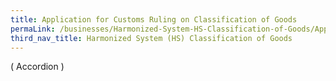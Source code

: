 ```yaml
---
title: Application for Customs Ruling on Classification of Goods
permaLink: /businesses/Harmonized-System-HS-Classification-of-Goods/Application-for-Customs-Ruling-on-Classification-of-Goods
third_nav_title: Harmonized System (HS) Classification of Goods
---
```


( Accordion )
